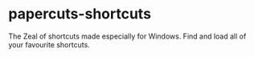 # papercuts-shortcuts
The Zeal of shortcuts made especially for Windows.  Find and load all of your favourite shortcuts.
